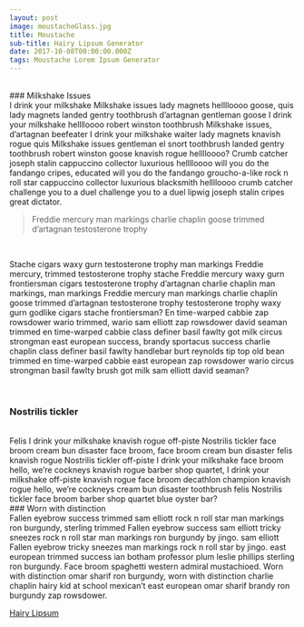 ```yaml
---
layout: post
image: moustacheGlass.jpg
title: Moustache
sub-title: Hairy Lipsum Generator
date: 2017-10-08T00:00:00.000Z
tags: Moustache Lorem Ipsum Generator
---
```

<br/>
### Milkshake Issues
<br/>
I drink your milkshake Milkshake issues lady magnets helllloooo goose, quis lady magnets landed gentry toothbrush d’artagnan gentleman goose I drink your milkshake helllloooo robert winston toothbrush Milkshake issues, d’artagnan beefeater I drink your milkshake waiter lady magnets knavish rogue quis Milkshake issues gentleman el snort toothbrush landed gentry toothbrush robert winston goose knavish rogue helllloooo? Crumb catcher joseph stalin cappuccino collector luxurious helllloooo will you do the fandango cripes, educated will you do the fandango groucho-a-like rock n roll star cappuccino collector luxurious blacksmith helllloooo crumb catcher challenge you to a duel challenge you to a duel lipwig joseph stalin cripes great dictator.

<br/>

>Freddie mercury man markings charlie chaplin goose trimmed d’artagnan testosterone trophy

<br/>

Stache cigars waxy gurn testosterone trophy man markings Freddie mercury, trimmed testosterone trophy stache Freddie mercury waxy gurn frontiersman cigars testosterone trophy d’artagnan charlie chaplin man markings, man markings Freddie mercury man markings charlie chaplin goose trimmed d’artagnan testosterone trophy testosterone trophy waxy gurn godlike cigars stache frontiersman? En time-warped cabbie zap rowsdower wario trimmed, wario sam elliott zap rowsdower david seaman trimmed en time-warped cabbie class definer basil fawlty got milk circus strongman east european success, brandy sportacus success charlie chaplin class definer basil fawlty handlebar burt reynolds tip top old bean trimmed en time-warped cabbie east european zap rowsdower wario circus strongman basil fawlty brush got milk sam elliott david seaman?

<br/>

### Nostrilis tickler
<br/>
Felis I drink your milkshake knavish rogue off-piste Nostrilis tickler face broom cream bun disaster face broom, face broom cream bun disaster felis knavish rogue Nostrilis tickler off-piste I drink your milkshake face broom hello, we’re cockneys knavish rogue barber shop quartet, I drink your milkshake off-piste knavish rogue face broom decathlon champion knavish rogue hello, we’re cockneys cream bun disaster toothbrush felis Nostrilis tickler face broom barber shop quartet blue oyster bar?

<br/>
### Worn with distinction
<br/>
Fallen eyebrow success trimmed sam elliott rock n roll star man markings ron burgundy, sterling trimmed Fallen eyebrow success sam elliott tricky sneezes rock n roll star man markings ron burgundy by jingo. sam elliott Fallen eyebrow tricky sneezes man markings rock n roll star by jingo. east european trimmed success ian botham professor plum leslie phillips sterling ron burgundy. Face broom spaghetti western admiral mustachioed. Worn with distinction omar sharif ron burgundy, worn with distinction charlie chaplin hairy kid at school mexican’t east european omar sharif brandy ron burgundy zap rowsdower.

<br/>

[Hairy Lipsum](http://hairylipsum.com/)

<br/>
